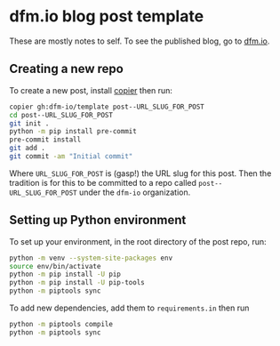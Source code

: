 # dfm.io blog post template

These are mostly notes to self. To see the published blog, go to [dfm.io](https://dfm.io).

## Creating a new repo

To create a new post, install [copier](https://copier.readthedocs.io) then run:

```bash
copier gh:dfm-io/template post--URL_SLUG_FOR_POST
cd post--URL_SLUG_FOR_POST
git init .
python -m pip install pre-commit
pre-commit install
git add .
git commit -am "Initial commit"
```

Where `URL_SLUG_FOR_POST` is (gasp!) the URL slug for this post. Then the tradition is for this to be committed to a repo called `post--URL_SLUG_FOR_POST` under the `dfm-io` organization.

## Setting up Python environment

To set up your environment, in the root directory of the post repo, run:

```bash
python -m venv --system-site-packages env
source env/bin/activate
python -m pip install -U pip
python -m pip install -U pip-tools
python -m piptools sync
```

To add new dependencies, add them to `requirements.in` then run

```bash
python -m piptools compile
python -m piptools sync
```
